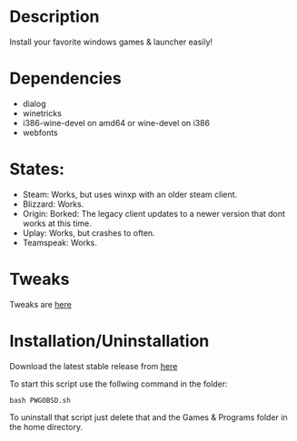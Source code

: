 # Description

Install your favorite windows games & launcher easily!

# Dependencies

- dialog
- winetricks
- i386-wine-devel on amd64 or wine-devel on i386
- webfonts

# States:

- Steam: Works, but uses winxp with an older steam client.
- Blizzard: Works.
- Origin: Borked: The legacy client updates to a newer version that dont works at this time.
- Uplay: Works, but crashes to often.
- Teamspeak: Works.

# Tweaks

Tweaks are [here](Tweaks.md)

# Installation/Uninstallation

Download the latest stable release from [here](https://github.com/Alexander88207/PWGOBSD/releases)

To start this script use the follwing command in the folder:
```
bash PWGOBSD.sh
```

To uninstall that script just delete that and the Games & Programs folder in the home directory.
